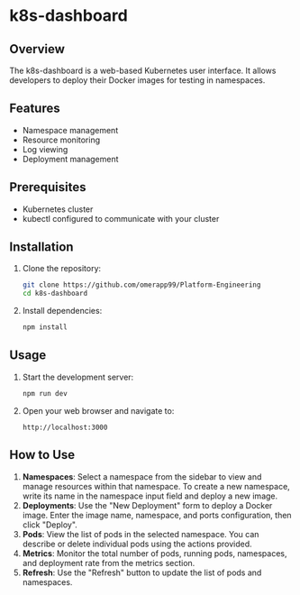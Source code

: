 # k8s-dashboard

## Overview
The k8s-dashboard is a web-based Kubernetes user interface. It allows developers to deploy their Docker images for testing in namespaces.

## Features
- Namespace management
- Resource monitoring
- Log viewing
- Deployment management

## Prerequisites
- Kubernetes cluster
- kubectl configured to communicate with your cluster

## Installation
1. Clone the repository:
    ```bash
    git clone https://github.com/omerapp99/Platform-Engineering
    cd k8s-dashboard
    ```
2. Install dependencies:
    ```bash
    npm install
    ```

## Usage
1. Start the development server:
    ```bash
    npm run dev
    ```
2. Open your web browser and navigate to:
    ```
    http://localhost:3000
    ```

## How to Use
1. **Namespaces**: Select a namespace from the sidebar to view and manage resources within that namespace. To create a new namespace, write its name in the namespace input field and deploy a new image.
2. **Deployments**: Use the "New Deployment" form to deploy a Docker image. Enter the image name, namespace, and ports configuration, then click "Deploy".
3. **Pods**: View the list of pods in the selected namespace. You can describe or delete individual pods using the actions provided.
4. **Metrics**: Monitor the total number of pods, running pods, namespaces, and deployment rate from the metrics section.
5. **Refresh**: Use the "Refresh" button to update the list of pods and namespaces.